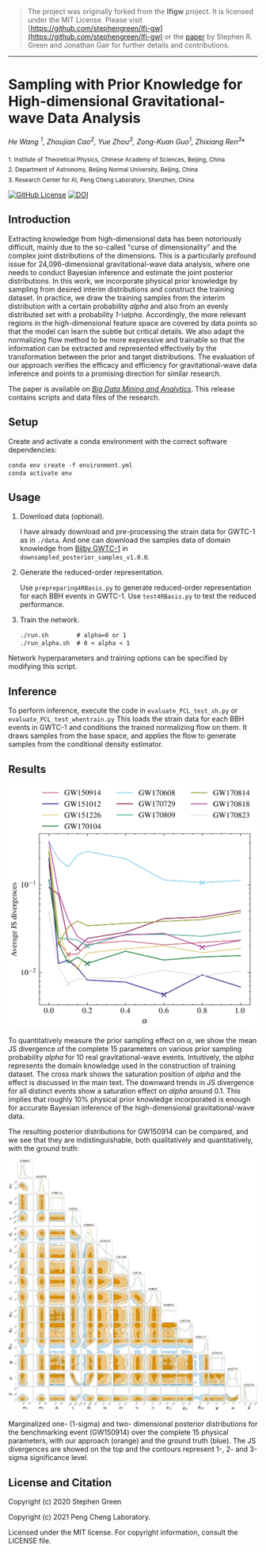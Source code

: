 >The project was originally forked from the **lfigw** project. It is licensed under the MIT License. Please visit [https://github.com/stephengreen/lfi-gw](https://github.com/stephengreen/lfi-gw) or the [paper](https://iopscience.iop.org/article/10.1088/2632-2153/abfaed) by Stephen R. Green and Jonathan Gair for further details and contributions.

---

# Sampling with Prior Knowledge for High-dimensional Gravitational-wave Data Analysis


**He Wang <sup>1</sup>, Zhoujian Cao<sup>2</sup>, Yue Zhou<sup>3</sup>, Zong-Kuan Guo<sup>1</sup>, Zhixiang Ren*<sup>3</sup>**

<sub>1. Institute of Theoretical Physics, Chinese Academy of Sciences, Beijing, China</sub>  
<sub>2. Department of Astronomy, Beijing Normal University, Beijing, China</sub>  
<sub>3. Research Center for AI, Peng Cheng Laboratory, Shenzhen, China</sub>


[![GitHub License](https://img.shields.io/github/license/AI-HPC-Research-Team/GW_PE_prior_sampling?style=plastic)]() [![DOI](https://img.shields.io/badge/DOI-10.26599%2FBDMA.2021.9020018-blue?style=plastic)](https://ieeexplore.ieee.org/abstract/document/9663260/) 


## Introduction

Extracting knowledge from high-dimensional data has been notoriously difficult, mainly due to the so-called "curse of dimensionality" and the complex joint distributions of the dimensions.
This is a particularly profound issue for 24,096-dimensional gravitational-wave data analysis, where one needs to conduct Bayesian inference and estimate the joint posterior distributions.
In this work, we incorporate physical prior knowledge by sampling from desired interim distributions and construct the training dataset.
In practice, we draw the training samples from the interim distribution with a certain probability _alpha_ and also from an evenly distributed set with a probability _1-\alpha_.
Accordingly, the more relevant regions in the high-dimensional feature space are covered by data points so that the model can learn the subtle but critical details.
We also adapt the normalizing flow method to be more expressive and trainable so that the information can be extracted and represented effectively by the transformation between the prior and target distributions.
The evaluation of our approach verifies the efficacy and efficiency for gravitational-wave data inference and points to a promising direction for similar research.

The paper is available on [*Big Data Mining and Analytics*](https://ieeexplore.ieee.org/abstract/document/9663260/). This release contains scripts and data files of the research.


## Setup

Create and activate a conda environment with the correct software dependencies:

```shell
conda env create -f environment.yml
conda activate env
```

## Usage

1. Download data (optional).

    I have already download and pre-processing the strain data for GWTC-1 as in `./data`. 
    And one can download the samples data of domain knowledge from [Bilby GWTC-1](https://bilby-gwtc1.github.io/) in `downsampled_posterior_samples_v1.0.0`.

2. Generate the reduced-order representation.

    Use `prepreparing4RBasis.py` to generate reduced-order representation for each BBH events in GWTC-1.
    Use `test4RBasis.py` to test the reduced performance.

3. Train the network.

    ```shell
    ./run.sh        # alpha=0 or 1
    ./run_alpha.sh  # 0 < alpha < 1
    ```

Network hyperparameters and training options can be specified by modifying this script.

## Inference

To perform inference, execute the code in `evaluate_PCL_test_sh.py` or `evaluate_PCL_test_whentrain.py`
This loads the strain data for each BBH events in GWTC-1 and conditions the trained normalizing flow on them. 
It draws samples from the base space, and applies the flow to generate samples from the conditional density estimator.

## Results

<img src="avg_JS_vs_alpha.png" width="500" alt=""/><br/>

To quantitatively measure the prior sampling effect on $\alpha$, we show the mean JS divergence of the complete 15 parameters on various prior sampling probability _alpha_ for 10 real gravitational-wave events. 
Intuitively, the _alpha_ represents the domain knowledge used in the construction of training dataset. 
The cross mark shows the saturation position of _alpha_ and the effect is discussed in the main text.
The downward trends in JS divergence for all distinct events show a saturation effect on _alpha_ around 0.1.
This implies that roughly 10% physical prior knowledge incorporated is enough for accurate Bayesian inference of the high-dimensional gravitational-wave data.

The resulting posterior distributions for GW150914 can be compared, and we see that they are indistinguishable, both qualitatively and quantitatively, with the ground truth:

<img src="GW150914_corner.png" width="600" alt=""/><br/>

Marginalized one- (1-sigma) and two- dimensional posterior distributions for the benchmarking event (GW150914) over the complete 15 physical parameters, with our approach (orange) and the ground truth (blue). 
The JS divergences are showed on the top and the contours represent 1-, 2- and 3-sigma significance level.

## License and Citation

Copyright (c) 2020 Stephen Green

Copyright (c) 2021 Peng Cheng Laboratory.

Licensed under the MIT license. For copyright information, consult the LICENSE file.

